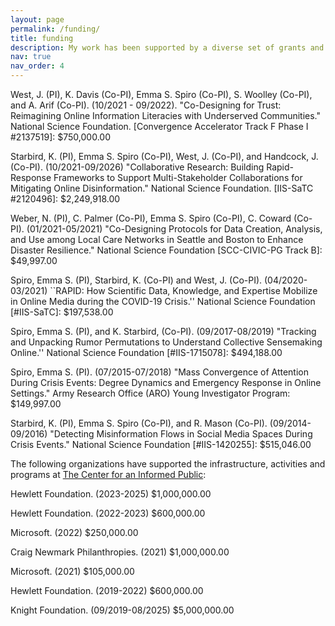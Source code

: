 ```yaml
---
layout: page
permalink: /funding/
title: funding
description: My work has been supported by a diverse set of grants and gifts, both individual and collaborative. 
nav: true
nav_order: 4
---
```


West, J. (PI), K. Davis (Co-PI), Emma S. Spiro (Co-PI), S. Woolley (Co-PI), and A. Arif (Co-PI). (10/2021 - 09/2022). "Co-Designing for Trust: Reimagining Online Information Literacies with Underserved Communities." National Science Foundation.  [Convergence Accelerator Track F Phase I #2137519]: $750,000.00

Starbird, K. (PI), Emma S. Spiro (Co-PI), West, J. (Co-PI), and Handcock, J. (Co-PI). (10/2021-09/2026) "Collaborative Research: Building Rapid-Response Frameworks to Support Multi-Stakeholder Collaborations for Mitigating Online Disinformation." National Science Foundation. [IIS-SaTC #2120496]: $2,249,918.00

Weber, N. (PI), C. Palmer (Co-PI), Emma S. Spiro (Co-PI), C. Coward (Co-PI). (01/2021-05/2021) "Co-Designing Protocols for Data Creation, Analysis, and Use among Local Care Networks in Seattle and Boston to Enhance Disaster Resilience." National Science Foundation [SCC-CIVIC-PG Track B]: $49,997.00

Spiro, Emma S. (PI), Starbird, K. (Co-PI) and West, J. (Co-PI). (04/2020-03/2021) ``RAPID: How Scientific Data, Knowledge, and Expertise Mobilize in Online Media during the COVID-19 Crisis.'' National Science Foundation [#IIS-SaTC]: $197,538.00

Spiro, Emma S. (PI), and K. Starbird, (Co-PI). (09/2017-08/2019) "Tracking and Unpacking Rumor Permutations to Understand Collective Sensemaking Online.'' National Science Foundation [#IIS-1715078]: $494,188.00

Spiro, Emma S. (PI). (07/2015-07/2018) "Mass Convergence of Attention During Crisis Events: Degree Dynamics and Emergency Response in Online Settings." Army Research Office (ARO) Young Investigator Program: $149,997.00

Starbird, K. (PI), Emma S. Spiro (Co-PI), and R. Mason (Co-PI). (09/2014-09/2016) "Detecting Misinformation Flows in Social Media Spaces During Crisis Events." National Science Foundation [#IIS-1420255]: $515,046.00 

The following organizations have supported the infrastructure, activities and programs at <a href="https://www.cip.uw.edu/" >The Center for an Informed Public</a>:  

Hewlett Foundation. (2023-2025) $1,000,000.00

Hewlett Foundation. (2022-2023) $600,000.00

Microsoft. (2022) $250,000.00

Craig Newmark Philanthropies. (2021) $1,000,000.00

Microsoft. (2021) $105,000.00

Hewlett Foundation. (2019-2022) $600,000.00

Knight Foundation. (09/2019-08/2025) $5,000,000.00
